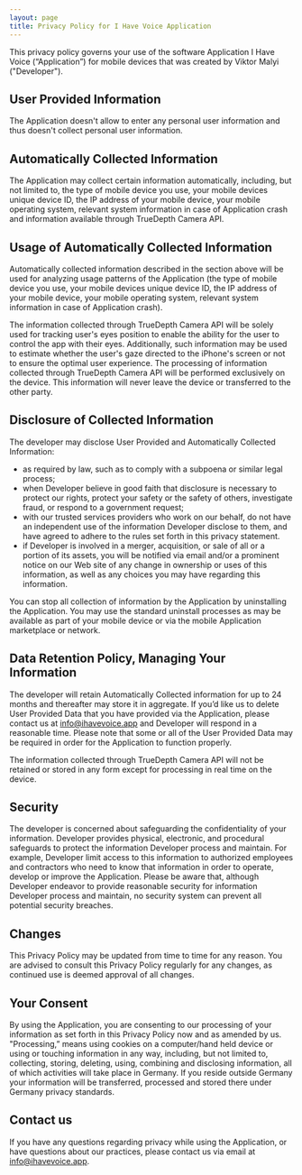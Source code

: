 ```yaml
---
layout: page
title: Privacy Policy for I Have Voice Application
---
```


This privacy policy governs your use of the software Application I Have Voice (“Application”) for mobile devices that was created by Viktor Malyi ("Developer").

## User Provided Information
The Application doesn't allow to enter any personal user information and thus doesn't collect personal user information.

## Automatically Collected Information
The Application may collect certain information automatically, including, but not limited to, the type of mobile device you use, your mobile devices unique device ID, the IP address of your mobile device, your mobile operating system, relevant system information in case of Application crash and information available through TrueDepth Camera API.

## Usage of Automatically Collected Information
Automatically collected information described in the section above will be used for analyzing usage patterns of the Application (the type of mobile device you use, your mobile devices unique device ID, the IP address of your mobile device, your mobile operating system, relevant system information in case of Application crash).

The information collected through TrueDepth Camera API will be solely used for tracking user's eyes position to enable the ability for the user to control the app with their eyes. Additionally, such information may be used to estimate whether the user's gaze directed to the iPhone's screen or not to ensure the optimal user experience. The processing of information collected through TrueDepth Camera API will be performed exclusively on the device. This information will never leave the device or transferred to the other party.

## Disclosure of Collected Information
The developer may disclose User Provided and Automatically Collected Information:
- as required by law, such as to comply with a subpoena or similar legal process;
- when Developer believe in good faith that disclosure is necessary to protect our rights, protect your safety or the safety of others, investigate fraud, or respond to a government request;
- with our trusted services providers who work on our behalf, do not have an independent use of the information Developer disclose to them, and have agreed to adhere to the rules set forth in this privacy statement.
- if Developer is involved in a merger, acquisition, or sale of all or a portion of its assets, you will be notified via email and/or a prominent notice on our Web site of any change in ownership or uses of this information, as well as any choices you may have regarding this information.

You can stop all collection of information by the Application by uninstalling the Application. You may use the standard uninstall processes as may be available as part of your mobile device or via the mobile Application marketplace or network.

## Data Retention Policy, Managing Your Information
The developer will retain Automatically Collected information for up to 24 months and thereafter may store it in aggregate. If you’d like us to delete User Provided Data that you have provided via the Application, please contact us at info@ihavevoice.app and Developer will respond in a reasonable time. Please note that some or all of the User Provided Data may be required in order for the Application to function properly.

The information collected through TrueDepth Camera API will not be retained or stored in any form except for processing in real time on the device.

## Security
The developer is concerned about safeguarding the confidentiality of your information. Developer provides physical, electronic, and procedural safeguards to protect the information Developer process and maintain. For example, Developer limit access to this information to authorized employees and contractors who need to know that information in order to operate, develop or improve the Application. Please be aware that, although Developer endeavor to provide reasonable security for information Developer process and maintain, no security system can prevent all potential security breaches.

## Changes
This Privacy Policy may be updated from time to time for any reason. You are advised to consult this Privacy Policy regularly for any changes, as continued use is deemed approval of all changes.

## Your Consent
By using the Application, you are consenting to our processing of your information as set forth in this Privacy Policy now and as amended by us. "Processing,” means using cookies on a computer/hand held device or using or touching information in any way, including, but not limited to, collecting, storing, deleting, using, combining and disclosing information, all of which activities will take place in Germany. If you reside outside Germany your information will be transferred, processed and stored there under Germany privacy standards.

## Contact us
If you have any questions regarding privacy while using the Application, or have questions about our practices, please contact us via email at info@ihavevoice.app.
